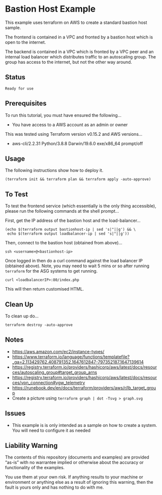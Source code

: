 Bastion Host Example
====================

This example uses terraform on AWS to create a standard bastion host sample.

The frontend is contained in a VPC and fronted by a bastion host which is open to the internet.

The backend is contained in a VPC which is fronted by a VPC peer and an internal load balancer which 
distributes traffic to an autoscaling group. The group has access to the internet, but not the other 
way around.

Status
------
````
Ready for use
````

Prerequisites
-------------
To run this tutorial, you must have ensured the following...

* You have access to a AWS account as an admin or owner

This was tested using Terraform version v0.15.2 and AWS versions...

*  aws-cli/2.2.31 Python/3.8.8 Darwin/19.6.0 exe/x86_64 prompt/off

Usage
-----
The following instructions show how to deploy it.

    (terraform init && terraform plan && terraform apply -auto-approve)

To Test
-------
To test the frontend service (which essentially is the only thing accessible), please run the following commands
at the shell prompt...

First, get the IP address of the bastion host and the load-balancer...

    (echo $(terraform output bastionhost-ip | sed 's|"||g') && \
     echo $(terraform output loadbalancer-ip | sed 's|"||g'))

Then, connect to the bastion host (obtained from above)...

    ssh <username>@<bastionhost-ip>

Once logged in then do a curl command against the load balancer IP (obtained above).
Note, you may need to wait 5 mins or so after running `terraform` for the ASG systems to get running.

    curl <loadbalancerIP>:80/index.php

This will then return customised HTML.

Clean Up
--------
To clean up do...

    terraform destroy -auto-approve

Notes
-----
- https://aws.amazon.com/ec2/instance-types/
- https://www.terraform.io/language/functions/templatefile?_ga=2.113429762.408791352.1647612847-797352187.1647139614
- https://registry.terraform.io/providers/hashicorp/aws/latest/docs/resources/autoscaling_group#target_group_arns
- https://registry.terraform.io/providers/hashicorp/aws/latest/docs/resources/vpn_connection#vgw_telemetry
- https://runebook.dev/en/docs/terraform/providers/aws/r/lb_target_group
- Create a picture using `terraform graph | dot -Tsvg > graph.svg`

Issues
------
- This example is is only intended as a sample on how to create a system. You will need to configure it as needed

Liability Warning
-----------------
The contents of this repository (documents and examples) are provided “as-is” with no warrantee implied
or otherwise about the accuracy or functionality of the examples.

You use them at your own risk. If anything results to your machine or environment or anything else as a
result of ignoring this warning, then the fault is yours only and has nothing to do with me.
